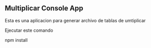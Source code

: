 ## Multiplicar Console App

Esta es una aplicacion para generar archivo de tablas de umtiplicar

Ejecutar este comando

npm install
